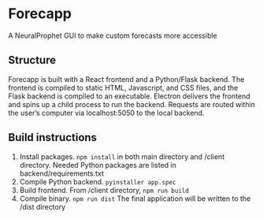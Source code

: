 # Forecapp

A NeuralProphet GUI to make custom forecasts more accessible

## Structure

Forecapp is built with a React frontend and a Python/Flask backend. The
frontend is compiled to static HTML, Javascript, and CSS files, and the Flask
backend is compiled to an executable. Electron delivers the frontend and spins
up a child process to run the backend. Requests are routed within the user’s
computer via localhost:5050 to the local backend.

## Build instructions

1. Install packages. `npm install` in both main directory and /client directory. Needed Python packages are listed in backend/requirements.txt
2. Compile Python backend. `pyinstaller app.spec`
3. Build frontend. From /client directory, `npm run build`
4. Compile binary. `npm run dist`
   The final application will be written to the /dist directory
